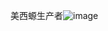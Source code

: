 美西螈生产者![image](https://github.com/Nightscratch/Nightscratch/assets/105291215/a78198bf-4d0d-48e2-893e-1e5bb9655764)

